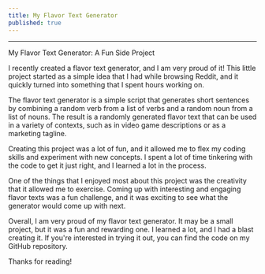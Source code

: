 ```yaml
---
title: My Flavor Text Generator
published: true
---
```

---

My Flavor Text Generator: A Fun Side Project

I recently created a flavor text generator, and I am very proud of it! This little project started as a simple idea that I had while browsing Reddit, and it quickly turned into something that I spent hours working on.

The flavor text generator is a simple script that generates short sentences by combining a random verb from a list of verbs and a random noun from a list of nouns. The result is a randomly generated flavor text that can be used in a variety of contexts, such as in video game descriptions or as a marketing tagline.

Creating this project was a lot of fun, and it allowed me to flex my coding skills and experiment with new concepts. I spent a lot of time tinkering with the code to get it just right, and I learned a lot in the process.

One of the things that I enjoyed most about this project was the creativity that it allowed me to exercise. Coming up with interesting and engaging flavor texts was a fun challenge, and it was exciting to see what the generator would come up with next.

Overall, I am very proud of my flavor text generator. It may be a small project, but it was a fun and rewarding one. I learned a lot, and I had a blast creating it. If you're interested in trying it out, you can find the code on my GitHub repository.

Thanks for reading!
